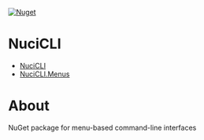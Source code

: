 [![Nuget](https://img.shields.io/nuget/v/NuciCLI.Menus.svg?label=NuciCLI.Menus)](https://www.nuget.org/packages/NuciCLI.Menus/)

# NuciCLI

 - [NuciCLI](https://github.com/hmlendea/nucicli)
 - [NuciCLI.Menus](https://github.com/hmlendea/nucicli.menus)

# About

NuGet package for menu-based command-line interfaces
